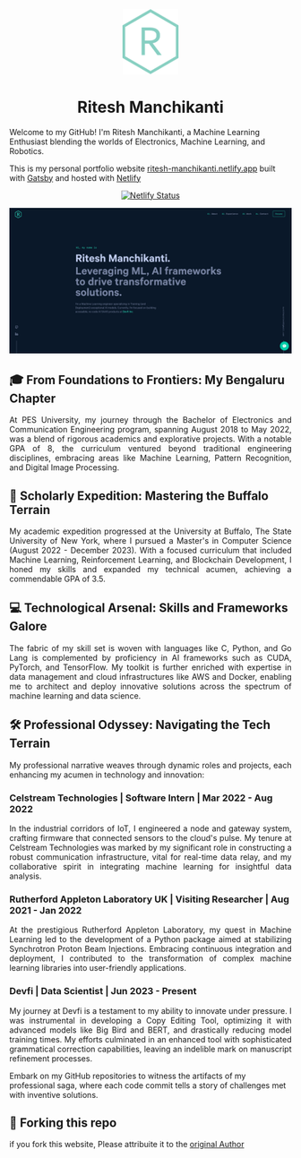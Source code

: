 <div align="center">
  <img alt="Logo" src="https://raw.githubusercontent.com/Ritesh261/v4-Ritesh-Manchikanti/main/src/images/Ritesh.png" width="100" />
</div>
<h1 align="center">
  Ritesh Manchikanti 
</h1>
<p>
  Welcome to my GitHub! I'm Ritesh Manchikanti, a Machine Learning Enthusiast blending the worlds of Electronics, Machine Learning, and Robotics. 
</p>

<p>
  This is my personal portfolio website <a href="https://ritesh-manchikanti.netlify.app/" target="_blank">ritesh-manchikanti.netlify.app</a> built with <a href="https://www.gatsbyjs.org/" target="_blank">Gatsby</a> and hosted with <a href="https://www.netlify.com/" target="_blank">Netlify</a>
</p>

<p align="center">
  <a href="https://app.netlify.com/sites/ritesh-manchikanti/deploys" target="_blank">
    <img src="https://api.netlify.com/api/v1/badges/1963b488-7b78-48c9-9e2d-6fb5e47ab3af/deploy-status" alt="Netlify Status" />
  </a>
</p>

![demo](https://raw.githubusercontent.com/Ritesh261//v4-Ritesh-Manchikanti/main/src/images/Ritesh_demo.png)

## 🎓 From Foundations to Frontiers: My Bengaluru Chapter

<p align="justify">
At PES University, my journey through the Bachelor of Electronics and Communication Engineering program, spanning August 2018 to May 2022, was a blend of rigorous academics and explorative projects. With a notable GPA of 8, the curriculum ventured beyond traditional engineering disciplines, embracing areas like Machine Learning, Pattern Recognition, and Digital Image Processing. 
</p>

## 🏫 Scholarly Expedition: Mastering the Buffalo Terrain

<p align="justify">
My academic expedition progressed at the University at Buffalo, The State University of New York, where I pursued a Master's in Computer Science (August 2022 - December 2023). With a focused curriculum that included Machine Learning, Reinforcement Learning, and Blockchain Development, I honed my skills and expanded my technical acumen, achieving a commendable GPA of 3.5.
</p>

## 💻 Technological Arsenal: Skills and Frameworks Galore

<p align="justify">
The fabric of my skill set is woven with languages like C, Python, and Go Lang is complemented by proficiency in AI frameworks such as CUDA, PyTorch, and TensorFlow. My toolkit is further enriched with expertise in data management and cloud infrastructures like AWS and Docker, enabling me to architect and deploy innovative solutions across the spectrum of machine learning and data science.
</p>

## 🛠️ Professional Odyssey: Navigating the Tech Terrain

<p align="justify">
My professional narrative weaves through dynamic roles and projects, each enhancing my acumen in technology and innovation:

### Celstream Technologies | Software Intern | Mar 2022 - Aug 2022

<p align="justify">
In the industrial corridors of IoT, I engineered a node and gateway system, crafting firmware that connected sensors to the cloud's pulse. My tenure at Celstream Technologies was marked by my significant role in constructing a robust communication infrastructure, vital for real-time data relay, and my collaborative spirit in integrating machine learning for insightful data analysis.

### Rutherford Appleton Laboratory UK | Visiting Researcher | Aug 2021 - Jan 2022

<p align="justify">
At the prestigious Rutherford Appleton Laboratory, my quest in Machine Learning led to the development of a Python package aimed at stabilizing Synchrotron Proton Beam Injections. Embracing continuous integration and deployment, I contributed to the transformation of complex machine learning libraries into user-friendly applications.

### Devfi | Data Scientist | Jun 2023 - Present

<p align="justify">
My journey at Devfi is a testament to my ability to innovate under pressure. I was instrumental in developing a Copy Editing Tool, optimizing it with advanced models like Big Bird and BERT, and drastically reducing model training times. My efforts culminated in an enhanced tool with sophisticated grammatical correction capabilities, leaving an indelible mark on manuscript refinement processes.

Embark on my GitHub repositories to witness the artifacts of my professional saga, where each code commit tells a story of challenges met with inventive solutions.

</p>

## 🚨 Forking this repo

if you fork this website, Please attribuite it to the <a href="https://brittanychiang.com/" target= "">original Author</a>

<!-- ## 🎨 Color Reference

| Color          | Hex                                                                |
| -------------- | ------------------------------------------------------------------ |
| Navy           | ![#0a192f](https://via.placeholder.com/10/0a192f?text=+) `#0a192f` |
| Light Navy     | ![#112240](https://via.placeholder.com/10/0a192f?text=+) `#112240` |
| Lightest Navy  | ![#233554](https://via.placeholder.com/10/303C55?text=+) `#233554` |
| Slate          | ![#8892b0](https://via.placeholder.com/10/8892b0?text=+) `#8892b0` |
| Light Slate    | ![#a8b2d1](https://via.placeholder.com/10/a8b2d1?text=+) `#a8b2d1` |
| Lightest Slate | ![#ccd6f6](https://via.placeholder.com/10/ccd6f6?text=+) `#ccd6f6` |
| White          | ![#e6f1ff](https://via.placeholder.com/10/e6f1ff?text=+) `#e6f1ff` |
| Green          | ![#64ffda](https://via.placeholder.com/10/64ffda?text=+) `#64ffda` | -->

